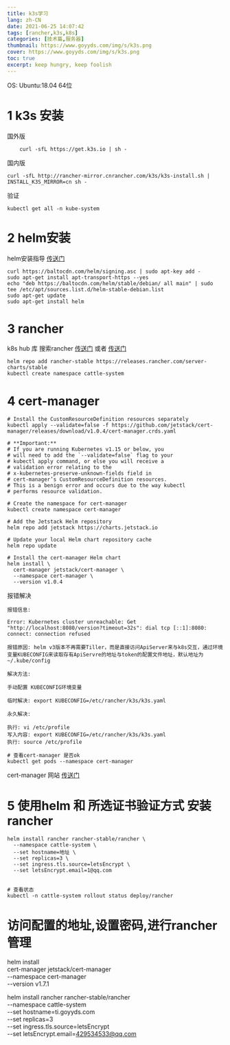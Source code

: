 ```yaml
---
title: k3s学习
lang: zh-CN
date: 2021-06-25 14:07:42
tags: [rancher,k3s,k8s]
categories: [技术篇,服务器]
thumbnail: https://www.goyyds.com/img/s/k3s.png
cover: https://www.goyyds.com/img/s/k3s.png
toc: true
excerpt: keep hungry, keep foolish
---
```

OS:
Ubuntu:18.04 64位

# 1 k3s 安装
国外版
```shell script
    curl -sfL https://get.k3s.io | sh -
```
国内版
```shell script
curl -sfL http://rancher-mirror.cnrancher.com/k3s/k3s-install.sh | INSTALL_K3S_MIRROR=cn sh -
```
验证
```shell script
kubectl get all -n kube-system
```

# 2  helm安装
helm安装指导
[传送门](https://helm.sh/zh/docs/intro/install/)
```shell script
curl https://baltocdn.com/helm/signing.asc | sudo apt-key add -
sudo apt-get install apt-transport-https --yes
echo "deb https://baltocdn.com/helm/stable/debian/ all main" | sudo tee /etc/apt/sources.list.d/helm-stable-debian.list
sudo apt-get update
sudo apt-get install helm
```

# 3 rancher
 k8s hub 库 搜索rancher
[传送门](https://artifacthub.io/packages/helm/rancher-stable/rancher)
或者
[传送门](https://rancher.com/docs/rancher/v2.5/en/installation/install-rancher-on-k8s/)
```shell script
helm repo add rancher-stable https://releases.rancher.com/server-charts/stable
kubectl create namespace cattle-system
```
# 4 cert-manager

```shell script
# Install the CustomResourceDefinition resources separately
kubectl apply --validate=false -f https://github.com/jetstack/cert-manager/releases/download/v1.0.4/cert-manager.crds.yaml

# **Important:**
# If you are running Kubernetes v1.15 or below, you
# will need to add the `--validate=false` flag to your
# kubectl apply command, or else you will receive a
# validation error relating to the
# x-kubernetes-preserve-unknown-fields field in
# cert-manager’s CustomResourceDefinition resources.
# This is a benign error and occurs due to the way kubectl
# performs resource validation.

# Create the namespace for cert-manager
kubectl create namespace cert-manager

# Add the Jetstack Helm repository
helm repo add jetstack https://charts.jetstack.io

# Update your local Helm chart repository cache
helm repo update

# Install the cert-manager Helm chart
helm install \
  cert-manager jetstack/cert-manager \
  --namespace cert-manager \
  --version v1.0.4

```

报错解决
```shell script
报错信息:

Error: Kubernetes cluster unreachable: Get "http://localhost:8080/version?timeout=32s": dial tcp [::1]:8080: connect: connection refused

报错原因: helm v3版本不再需要Tiller，而是直接访问ApiServer来与k8s交互，通过环境变量KUBECONFIG来读取存有ApiServre的地址与token的配置文件地址，默认地址为~/.kube/config

解决方法:

手动配置 KUBECONFIG环境变量

临时解决: export KUBECONFIG=/etc/rancher/k3s/k3s.yaml

永久解决:

执行: vi /etc/profile
写入内容: export KUBECONFIG=/etc/rancher/k3s/k3s.yaml
执行: source /etc/profile
```

```shell script
# 查看cert-manager 是否ok
kubectl get pods --namespace cert-manager
```

 cert-manager 网站
[传送门](https://operatorhub.io/operator/cert-manager)

# 5 使用helm 和 所选证书验证方式 安装rancher
```shell script
helm install rancher rancher-stable/rancher \
  --namespace cattle-system \
  --set hostname=地址 \
  --set replicas=3 \
  --set ingress.tls.source=letsEncrypt \
  --set letsEncrypt.email=1@qq.com


# 查看状态
kubectl -n cattle-system rollout status deploy/rancher
```

# 访问配置的地址,设置密码,进行rancher管理

helm install \
cert-manager jetstack/cert-manager \
--namespace cert-manager \
--version v1.7.1


helm install rancher rancher-stable/rancher \
--namespace cattle-system \
--set hostname=ti.goyyds.com \
--set replicas=3 \
--set ingress.tls.source=letsEncrypt \
--set letsEncrypt.email=429534533@qq.com